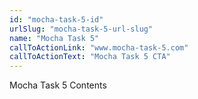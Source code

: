 ```yaml
---
id: "mocha-task-5-id"
urlSlug: "mocha-task-5-url-slug"
name: "Mocha Task 5"
callToActionLink: "www.mocha-task-5.com"
callToActionText: "Mocha Task 5 CTA"
---
```


Mocha Task 5 Contents
